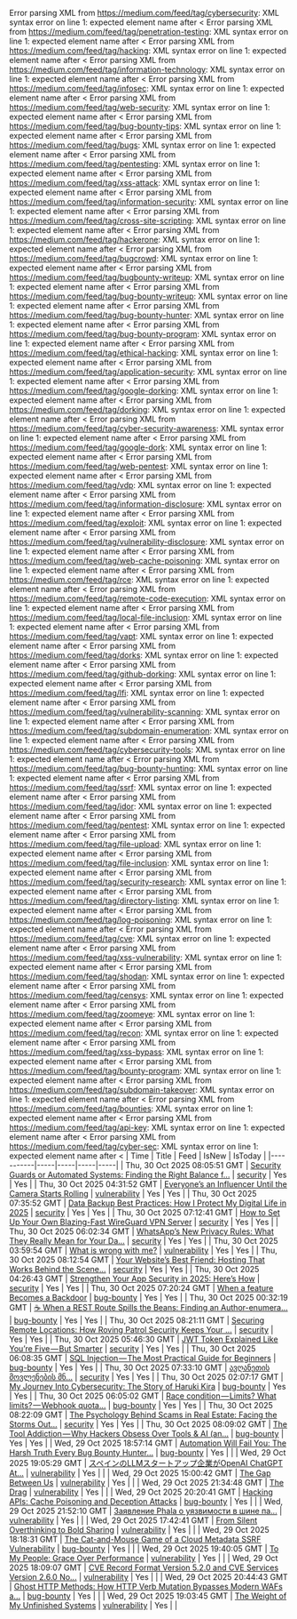 Error parsing XML from https://medium.com/feed/tag/cybersecurity: XML syntax error on line 1: expected element name after <
Error parsing XML from https://medium.com/feed/tag/penetration-testing: XML syntax error on line 1: expected element name after <
Error parsing XML from https://medium.com/feed/tag/hacking: XML syntax error on line 1: expected element name after <
Error parsing XML from https://medium.com/feed/tag/information-technology: XML syntax error on line 1: expected element name after <
Error parsing XML from https://medium.com/feed/tag/infosec: XML syntax error on line 1: expected element name after <
Error parsing XML from https://medium.com/feed/tag/web-security: XML syntax error on line 1: expected element name after <
Error parsing XML from https://medium.com/feed/tag/bug-bounty-tips: XML syntax error on line 1: expected element name after <
Error parsing XML from https://medium.com/feed/tag/bugs: XML syntax error on line 1: expected element name after <
Error parsing XML from https://medium.com/feed/tag/pentesting: XML syntax error on line 1: expected element name after <
Error parsing XML from https://medium.com/feed/tag/xss-attack: XML syntax error on line 1: expected element name after <
Error parsing XML from https://medium.com/feed/tag/information-security: XML syntax error on line 1: expected element name after <
Error parsing XML from https://medium.com/feed/tag/cross-site-scripting: XML syntax error on line 1: expected element name after <
Error parsing XML from https://medium.com/feed/tag/hackerone: XML syntax error on line 1: expected element name after <
Error parsing XML from https://medium.com/feed/tag/bugcrowd: XML syntax error on line 1: expected element name after <
Error parsing XML from https://medium.com/feed/tag/bugbounty-writeup: XML syntax error on line 1: expected element name after <
Error parsing XML from https://medium.com/feed/tag/bug-bounty-writeup: XML syntax error on line 1: expected element name after <
Error parsing XML from https://medium.com/feed/tag/bug-bounty-hunter: XML syntax error on line 1: expected element name after <
Error parsing XML from https://medium.com/feed/tag/bug-bounty-program: XML syntax error on line 1: expected element name after <
Error parsing XML from https://medium.com/feed/tag/ethical-hacking: XML syntax error on line 1: expected element name after <
Error parsing XML from https://medium.com/feed/tag/application-security: XML syntax error on line 1: expected element name after <
Error parsing XML from https://medium.com/feed/tag/google-dorking: XML syntax error on line 1: expected element name after <
Error parsing XML from https://medium.com/feed/tag/dorking: XML syntax error on line 1: expected element name after <
Error parsing XML from https://medium.com/feed/tag/cyber-security-awareness: XML syntax error on line 1: expected element name after <
Error parsing XML from https://medium.com/feed/tag/google-dork: XML syntax error on line 1: expected element name after <
Error parsing XML from https://medium.com/feed/tag/web-pentest: XML syntax error on line 1: expected element name after <
Error parsing XML from https://medium.com/feed/tag/vdp: XML syntax error on line 1: expected element name after <
Error parsing XML from https://medium.com/feed/tag/information-disclosure: XML syntax error on line 1: expected element name after <
Error parsing XML from https://medium.com/feed/tag/exploit: XML syntax error on line 1: expected element name after <
Error parsing XML from https://medium.com/feed/tag/vulnerability-disclosure: XML syntax error on line 1: expected element name after <
Error parsing XML from https://medium.com/feed/tag/web-cache-poisoning: XML syntax error on line 1: expected element name after <
Error parsing XML from https://medium.com/feed/tag/rce: XML syntax error on line 1: expected element name after <
Error parsing XML from https://medium.com/feed/tag/remote-code-execution: XML syntax error on line 1: expected element name after <
Error parsing XML from https://medium.com/feed/tag/local-file-inclusion: XML syntax error on line 1: expected element name after <
Error parsing XML from https://medium.com/feed/tag/vapt: XML syntax error on line 1: expected element name after <
Error parsing XML from https://medium.com/feed/tag/dorks: XML syntax error on line 1: expected element name after <
Error parsing XML from https://medium.com/feed/tag/github-dorking: XML syntax error on line 1: expected element name after <
Error parsing XML from https://medium.com/feed/tag/lfi: XML syntax error on line 1: expected element name after <
Error parsing XML from https://medium.com/feed/tag/vulnerability-scanning: XML syntax error on line 1: expected element name after <
Error parsing XML from https://medium.com/feed/tag/subdomain-enumeration: XML syntax error on line 1: expected element name after <
Error parsing XML from https://medium.com/feed/tag/cybersecurity-tools: XML syntax error on line 1: expected element name after <
Error parsing XML from https://medium.com/feed/tag/bug-bounty-hunting: XML syntax error on line 1: expected element name after <
Error parsing XML from https://medium.com/feed/tag/ssrf: XML syntax error on line 1: expected element name after <
Error parsing XML from https://medium.com/feed/tag/idor: XML syntax error on line 1: expected element name after <
Error parsing XML from https://medium.com/feed/tag/pentest: XML syntax error on line 1: expected element name after <
Error parsing XML from https://medium.com/feed/tag/file-upload: XML syntax error on line 1: expected element name after <
Error parsing XML from https://medium.com/feed/tag/file-inclusion: XML syntax error on line 1: expected element name after <
Error parsing XML from https://medium.com/feed/tag/security-research: XML syntax error on line 1: expected element name after <
Error parsing XML from https://medium.com/feed/tag/directory-listing: XML syntax error on line 1: expected element name after <
Error parsing XML from https://medium.com/feed/tag/log-poisoning: XML syntax error on line 1: expected element name after <
Error parsing XML from https://medium.com/feed/tag/cve: XML syntax error on line 1: expected element name after <
Error parsing XML from https://medium.com/feed/tag/xss-vulnerability: XML syntax error on line 1: expected element name after <
Error parsing XML from https://medium.com/feed/tag/shodan: XML syntax error on line 1: expected element name after <
Error parsing XML from https://medium.com/feed/tag/censys: XML syntax error on line 1: expected element name after <
Error parsing XML from https://medium.com/feed/tag/zoomeye: XML syntax error on line 1: expected element name after <
Error parsing XML from https://medium.com/feed/tag/recon: XML syntax error on line 1: expected element name after <
Error parsing XML from https://medium.com/feed/tag/xss-bypass: XML syntax error on line 1: expected element name after <
Error parsing XML from https://medium.com/feed/tag/bounty-program: XML syntax error on line 1: expected element name after <
Error parsing XML from https://medium.com/feed/tag/subdomain-takeover: XML syntax error on line 1: expected element name after <
Error parsing XML from https://medium.com/feed/tag/bounties: XML syntax error on line 1: expected element name after <
Error parsing XML from https://medium.com/feed/tag/api-key: XML syntax error on line 1: expected element name after <
Error parsing XML from https://medium.com/feed/tag/cyber-sec: XML syntax error on line 1: expected element name after <
| Time | Title | Feed | IsNew | IsToday |
|-----------|-----|-----|-----|-----|
| Thu, 30 Oct 2025 08:05:51 GMT | [Security Guards or Automated Systems: Finding the Right Balance f...](https://freedium.cfd/https://medium.com/p/d3c2aa36611c) | [security](https://medium.com/feed/tag/security) | Yes | Yes |
| Thu, 30 Oct 2025 04:31:52 GMT | [Everyone’s an Influencer Until the Camera Starts Rolling](https://freedium.cfd/https://medium.com/p/05262722f7c6) | [vulnerability](https://medium.com/feed/tag/vulnerability) | Yes | Yes |
| Thu, 30 Oct 2025 07:35:52 GMT | [Data Backup Best Practices: How I Protect My Digital Life in 2025](https://freedium.cfd/https://medium.com/p/7a722f86aa7d) | [security](https://medium.com/feed/tag/security) | Yes | Yes |
| Thu, 30 Oct 2025 07:12:41 GMT | [How to Set Up Your Own Blazing-Fast WireGuard VPN Server](https://freedium.cfd/https://medium.com/p/27b176c39650) | [security](https://medium.com/feed/tag/security) | Yes | Yes |
| Thu, 30 Oct 2025 06:02:34 GMT | [WhatsApp’s New Privacy Rules: What They Really Mean for Your Da...](https://freedium.cfd/https://medium.com/p/d336c548e6f1) | [security](https://medium.com/feed/tag/security) | Yes | Yes |
| Thu, 30 Oct 2025 03:59:54 GMT | [What is wrong with me?](https://freedium.cfd/https://medium.com/p/82a3c8385281) | [vulnerability](https://medium.com/feed/tag/vulnerability) | Yes | Yes |
| Thu, 30 Oct 2025 08:12:54 GMT | [Your Website’s Best Friend: Hosting That Works Behind the Scene...](https://freedium.cfd/https://medium.com/p/59aeafff4328) | [security](https://medium.com/feed/tag/security) | Yes | Yes |
| Thu, 30 Oct 2025 04:26:43 GMT | [Strengthen Your App Security in 2025: Here’s How](https://freedium.cfd/https://medium.com/p/ac2c24e4a8ca) | [security](https://medium.com/feed/tag/security) | Yes | Yes |
| Thu, 30 Oct 2025 07:20:24 GMT | [When a feature Becomes a Backdoor](https://freedium.cfd/https://medium.com/p/6fa83e6497fd) | [bug-bounty](https://medium.com/feed/tag/bug-bounty) | Yes | Yes |
| Thu, 30 Oct 2025 00:32:19 GMT | [☕ When a REST Route Spills the Beans: Finding an Author-enumera...](https://freedium.cfd/https://medium.com/p/ce0acde23653) | [bug-bounty](https://medium.com/feed/tag/bug-bounty) | Yes | Yes |
| Thu, 30 Oct 2025 08:21:11 GMT | [Securing Remote Locations: How Roving Patrol Security Keeps Your ...](https://freedium.cfd/https://medium.com/p/4d5edff119b1) | [security](https://medium.com/feed/tag/security) | Yes | Yes |
| Thu, 30 Oct 2025 05:46:30 GMT | [ JWT Token Explained Like You’re Five — But Smarter](https://freedium.cfd/https://medium.com/p/cec5216a7be3) | [security](https://medium.com/feed/tag/security) | Yes | Yes |
| Thu, 30 Oct 2025 06:08:35 GMT | [SQL Injection — The Most Practical Guide for Beginners](https://freedium.cfd/https://medium.com/p/e9d2ce946a49) | [bug-bounty](https://medium.com/feed/tag/bug-bounty) | Yes | Yes |
| Thu, 30 Oct 2025 07:33:10 GMT | [ავღანეთის მოვლენების მნ...](https://freedium.cfd/https://medium.com/p/5983f523815a) | [security](https://medium.com/feed/tag/security) | Yes | Yes |
| Thu, 30 Oct 2025 02:07:17 GMT | [My Journey Into Cybersecurity: The Story of Haruki Kira](https://freedium.cfd/https://medium.com/p/6406c1c70e47) | [bug-bounty](https://medium.com/feed/tag/bug-bounty) | Yes | Yes |
| Thu, 30 Oct 2025 06:05:02 GMT | [Race condition — Limits? What limits? — Webhook quota...](https://freedium.cfd/https://medium.com/p/3336afdd8ab4) | [bug-bounty](https://medium.com/feed/tag/bug-bounty) | Yes | Yes |
| Thu, 30 Oct 2025 08:22:09 GMT | [The Psychology Behind Scams in Real Estate: Facing the Storms Out...](https://freedium.cfd/https://medium.com/p/a8a950235dd3) | [security](https://medium.com/feed/tag/security) | Yes | Yes |
| Thu, 30 Oct 2025 08:09:02 GMT | [The Tool Addiction — Why Hackers Obsess Over Tools & AI (an...](https://freedium.cfd/https://medium.com/p/4cb5f345f2c5) | [bug-bounty](https://medium.com/feed/tag/bug-bounty) | Yes | Yes |
| Wed, 29 Oct 2025 18:57:14 GMT | [Automation Will Fail You: The Harsh Truth Every Bug Bounty Hunter...](https://freedium.cfd/https://medium.com/p/ad02cbfc7bda) | [bug-bounty](https://medium.com/feed/tag/bug-bounty) | Yes |  |
| Wed, 29 Oct 2025 19:05:29 GMT | [スペインのLLMスタートアップ企業がOpenAI ChatGPT At...](https://freedium.cfd/https://medium.com/p/b9deb4170e50) | [vulnerability](https://medium.com/feed/tag/vulnerability) | Yes |  |
| Wed, 29 Oct 2025 15:00:42 GMT | [The Gap Between Us](https://freedium.cfd/https://medium.com/p/f7ab5d5ddd68) | [vulnerability](https://medium.com/feed/tag/vulnerability) | Yes |  |
| Wed, 29 Oct 2025 21:34:48 GMT | [The Drag](https://freedium.cfd/https://medium.com/p/3b734bb19764) | [vulnerability](https://medium.com/feed/tag/vulnerability) | Yes |  |
| Wed, 29 Oct 2025 20:20:41 GMT | [Hacking APIs: Cache Poisoning and Deception Attacks](https://freedium.cfd/https://medium.com/p/19527e2d7e6e) | [bug-bounty](https://medium.com/feed/tag/bug-bounty) | Yes |  |
| Wed, 29 Oct 2025 21:52:10 GMT | [Заявление Phala о уязвимости в шине па...](https://freedium.cfd/https://medium.com/p/ec8fd33aa94c) | [vulnerability](https://medium.com/feed/tag/vulnerability) | Yes |  |
| Wed, 29 Oct 2025 17:42:41 GMT | [From Silent Overthinking to Bold Sharing](https://freedium.cfd/https://medium.com/p/7e1c7c75e415) | [vulnerability](https://medium.com/feed/tag/vulnerability) | Yes |  |
| Wed, 29 Oct 2025 18:18:31 GMT | [The Cat-and-Mouse Game of a Cloud Metadata SSRF Vulnerability](https://freedium.cfd/https://medium.com/p/6efbb26e216a) | [bug-bounty](https://medium.com/feed/tag/bug-bounty) | Yes |  |
| Wed, 29 Oct 2025 19:40:05 GMT | [To My People: Grace Over Performance](https://freedium.cfd/https://medium.com/p/5aeadd188e29) | [vulnerability](https://medium.com/feed/tag/vulnerability) | Yes |  |
| Wed, 29 Oct 2025 18:09:07 GMT | [CVE Record Format Version 5.2.0 and CVE Services Version 2.6.0 No...](https://freedium.cfd/https://medium.com/p/ea756eee3659) | [vulnerability](https://medium.com/feed/tag/vulnerability) | Yes |  |
| Wed, 29 Oct 2025 20:44:43 GMT | [Ghost HTTP Methods: How HTTP Verb Mutation Bypasses Modern WAFs a...](https://freedium.cfd/https://medium.com/p/32b66cd392ca) | [bug-bounty](https://medium.com/feed/tag/bug-bounty) | Yes |  |
| Wed, 29 Oct 2025 19:03:45 GMT | [The Weight of My Unfinished Systems](https://freedium.cfd/https://medium.com/p/e6876693c62d) | [vulnerability](https://medium.com/feed/tag/vulnerability) | Yes |  |
